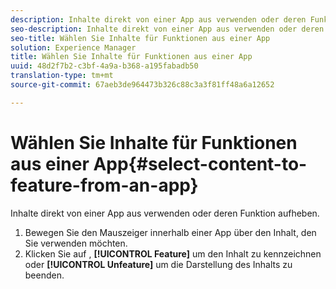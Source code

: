 ```yaml
---
description: Inhalte direkt von einer App aus verwenden oder deren Funktion aufheben.
seo-description: Inhalte direkt von einer App aus verwenden oder deren Funktion aufheben.
seo-title: Wählen Sie Inhalte für Funktionen aus einer App
solution: Experience Manager
title: Wählen Sie Inhalte für Funktionen aus einer App
uuid: 48d2f7b2-c3bf-4a9a-b368-a195fabadb50
translation-type: tm+mt
source-git-commit: 67aeb3de964473b326c88c3a3f81ff48a6a12652

---
```



# Wählen Sie Inhalte für Funktionen aus einer App{#select-content-to-feature-from-an-app}

Inhalte direkt von einer App aus verwenden oder deren Funktion aufheben.

1. Bewegen Sie den Mauszeiger innerhalb einer App über den Inhalt, den Sie verwenden möchten.
1. Klicken Sie auf , **[!UICONTROL Feature]** um den Inhalt zu kennzeichnen oder **[!UICONTROL Unfeature]** um die Darstellung des Inhalts zu beenden.
